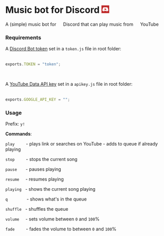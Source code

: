 # Music bot for Discord <img src="https://github.com/mikkel-ol/bottenanna/blob/master/logo.png" alt="" width="24px" height="24px">

A (simple) music bot for <img src="https://discordapp.com/assets/07dca80a102d4149e9736d4b162cff6f.ico" alt="" width="14px" height="14px"> Discord that can play music from <img src="https://s.ytimg.com/yts/img/favicon_32-vflOogEID.png" alt="" width="14px" height="14px"> YouTube

### Requirements

A [Discord Bot token](https://discordapp.com/developers/docs/topics/oauth2#bots) set in a `token.js` file in root folder:

```javascript

exports.TOKEN = "token";

```

<br/>

A [YouTube Data API key](https://developers.google.com/youtube/v3/getting-started) set in a `apikey.js` file in root folder:

```javascript

exports.GOOGLE_API_KEY = "";

```


### Usage

Prefix: `y!`

**Commands**:

`play` &nbsp;&nbsp;&nbsp;&nbsp;&nbsp;&nbsp;&nbsp; - plays link or searches on YouTube - adds to queue if already playing

`stop` &nbsp;&nbsp;&nbsp;&nbsp;&nbsp;&nbsp;&nbsp; - stops the current song

`pause` &nbsp;&nbsp;&nbsp;&nbsp;&nbsp; - pauses playing

`resume` &nbsp;&nbsp;&nbsp; - resumes playing

`playing` &nbsp; - shows the current song playing

`q` &nbsp;&nbsp;&nbsp;&nbsp;&nbsp;&nbsp;&nbsp;&nbsp;&nbsp;&nbsp;&nbsp;&nbsp;&nbsp; - shows what's in the queue

`shuffle` &nbsp; - shuffles the queue

`volume` &nbsp;&nbsp;&nbsp; - sets volume between `0` and `100`%

`fade` &nbsp;&nbsp;&nbsp;&nbsp;&nbsp;&nbsp;&nbsp; - fades the volume to between `0` and `100`%
